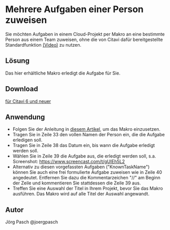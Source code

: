 # Mehrere Aufgaben einer Person zuweisen

Sie möchten Aufgaben in einem Cloud-Projekt per Makro an eine bestimmte Person aus einem Team zuweisen, ohne die von Citavi dafür bereitgestellte Standardfunktion [(Video)](https://www.screencast.com/t/2OS7ap9vFbm2) zu nutzen.

## Lösung
Das hier erhältliche Makro erledigt die Aufgabe für Sie.

## Download
[für Citavi 6 und neuer](BatchAssignReferenceTaskToTeamMember.cs)

## Anwendung
- Folgen Sie der Anleitung in [diesem Artikel](/readme.de.md), um das Makro einzusetzen.
- Tragen Sie in Zeile 33 den vollen Namen der Person ein, die die Aufgabe erledigen soll.
- Tragen Sie in Zeile 38 das Datum ein, bis wann die Aufgabe erledigt werden soll.
- Wählen Sie in Zeile 39 die Aufgabe aus, die erledigt werden soll, s.a. Screenshot: https://www.screencast.com/t/gUIEh5L2 
- Alternativ zu diesen vorgefassten Aufgaben ("KnownTaskName") können Sie auch eine frei formulierte Aufgabe zuweisen wie in Zeile 40 angedeutet. Entfernen Sie dazu die Kommentarzeichen "//" am Beginn der Zeile und kommentieren Sie stattdessen die Zeile 39 aus.
- Treffen Sie eine Auswahl der Titel in Ihrem Projekt, bevor Sie das Makro ausführen. Das Makro wird auf alle Titel der Auswahl angewandt.

## Autor
Jörg Pasch @joergpasch
